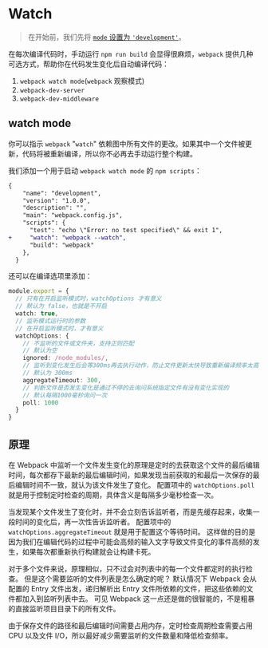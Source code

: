 # Watch

> 在开始前，我们先将 [`mode` 设置为 `'development'`](https://v4.webpack.docschina.org/concepts/mode/#mode-development)。

在每次编译代码时，手动运行 `npm run build` 会显得很麻烦，`webpack` 提供几种可选方式，帮助你在代码发生变化后自动编译代码：

1. `webpack watch mode`(`webpack` 观察模式)
2. `webpack-dev-server`
3. `webpack-dev-middleware`

## watch mode

你可以指示 ``webpack`` "``watch``" 依赖图中所有文件的更改。如果其中一个文件被更新，代码将被重新编译，所以你不必再去手动运行整个构建。

我们添加一个用于启动 ``webpack watch mode`` 的 ``npm scripts``：

```diff
{
    "name": "development",
    "version": "1.0.0",
    "description": "",
    "main": "webpack.config.js",
    "scripts": {
      "test": "echo \"Error: no test specified\" && exit 1",
+     "watch": "webpack --watch",
      "build": "webpack"
    },
  }
```

还可以在编译选项里添加：

```ts
module.export = {
  // 只有在开启监听模式时，watchOptions 才有意义
  // 默认为 false，也就是不开启
  watch: true,
  // 监听模式运行时的参数
  // 在开启监听模式时，才有意义
  watchOptions: {
    // 不监听的文件或文件夹，支持正则匹配
    // 默认为空
    ignored: /node_modules/,
    // 监听到变化发生后会等300ms再去执行动作，防止文件更新太快导致重新编译频率太高
    // 默认为 300ms  
    aggregateTimeout: 300,
    // 判断文件是否发生变化是通过不停的去询问系统指定文件有没有变化实现的
    // 默认每隔1000毫秒询问一次
    poll: 1000
  }
}
```

## 原理

在 Webpack 中监听一个文件发生变化的原理是定时的去获取这个文件的最后编辑时间，每次都存下最新的最后编辑时间，如果发现当前获取的和最后一次保存的最后编辑时间不一致，就认为该文件发生了变化。 配置项中的 `watchOptions.poll` 就是用于控制定时检查的周期，具体含义是每隔多少毫秒检查一次。

当发现某个文件发生了变化时，并不会立刻告诉监听者，而是先缓存起来，收集一段时间的变化后，再一次性告诉监听者。 配置项中的 `watchOptions.aggregateTimeout` 就是用于配置这个等待时间。 这样做的目的是因为我们在编辑代码的过程中可能会高频的输入文字导致文件变化的事件高频的发生，如果每次都重新执行构建就会让构建卡死。

对于多个文件来说，原理相似，只不过会对列表中的每一个文件都定时的执行检查。 但是这个需要监听的文件列表是怎么确定的呢？ 默认情况下 Webpack 会从配置的 Entry 文件出发，递归解析出 Entry 文件所依赖的文件，把这些依赖的文件都加入到监听列表中去。 可见 Webpack 这一点还是做的很智能的，不是粗暴的直接监听项目目录下的所有文件。

由于保存文件的路径和最后编辑时间需要占用内存，定时检查周期检查需要占用 CPU 以及文件 I/O，所以最好减少需要监听的文件数量和降低检查频率。

